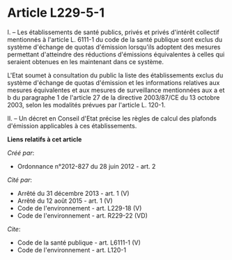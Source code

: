 # Article L229-5-1

I. – Les établissements de santé publics, privés et privés d'intérêt collectif mentionnés à l'article L. 6111-1 du code de la
santé publique sont exclus du système d'échange de quotas d'émission lorsqu'ils adoptent des mesures permettant d'atteindre
des réductions d'émissions équivalentes à celles qui seraient obtenues en les maintenant dans ce système.

L'Etat soumet à consultation du public la liste des établissements exclus du système d'échange de quotas d'émission et les
informations relatives aux mesures équivalentes et aux mesures de surveillance mentionnées aux a et b du paragraphe 1 de
l'article 27 de la directive 2003/87/CE du 13 octobre 2003, selon les modalités prévues par l'article L. 120-1.

II. – Un décret en Conseil d'Etat précise les règles de calcul des plafonds d'émission applicables à ces établissements.

**Liens relatifs à cet article**

_Créé par_:

  - Ordonnance n°2012-827 du 28 juin 2012 - art. 2

_Cité par_:

  - Arrêté du 31 décembre 2013 - art. 1 (V)
  - Arrêté du 12 août 2015 - art. 1 (V)
  - Code de l'environnement - art. L229-18 (V)
  - Code de l'environnement - art. R229-22 (VD)

_Cite_:

  - Code de la santé publique - art. L6111-1 (V)
  - Code de l'environnement - art. L120-1
